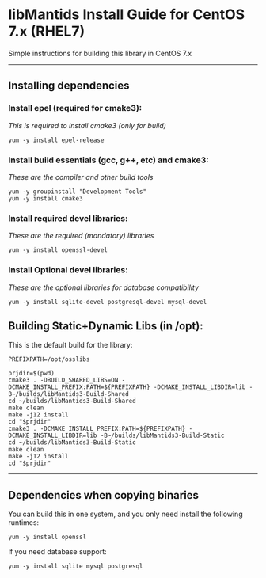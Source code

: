 # libMantids Install Guide for CentOS 7.x (RHEL7)

Simple instructions for building this library in CentOS 7.x

***

## Installing dependencies

### Install epel (required for cmake3):
*This is required to install cmake3 (only for build)*
```
yum -y install epel-release
```



### Install build essentials (gcc, g++, etc) and cmake3:

*These are the compiler and other build tools*

```
yum -y groupinstall "Development Tools"
yum -y install cmake3
```

### Install required devel libraries:

*These are the required (mandatory) libraries*

```
yum -y install openssl-devel
```

### Install Optional devel libraries:

*These are the optional libraries for database compatibility*

```
yum -y install sqlite-devel postgresql-devel mysql-devel
```

## Building Static+Dynamic Libs (in /opt):

This is the default build for the library:

```
PREFIXPATH=/opt/osslibs

prjdir=$(pwd)
cmake3 . -DBUILD_SHARED_LIBS=ON -DCMAKE_INSTALL_PREFIX:PATH=${PREFIXPATH} -DCMAKE_INSTALL_LIBDIR=lib -B~/builds/libMantids3-Build-Shared
cd ~/builds/libMantids3-Build-Shared
make clean
make -j12 install
cd "$prjdir"
cmake3 . -DCMAKE_INSTALL_PREFIX:PATH=${PREFIXPATH} -DCMAKE_INSTALL_LIBDIR=lib -B~/builds/libMantids3-Build-Static
cd ~/builds/libMantids3-Build-Static
make clean
make -j12 install
cd "$prjdir"
```


***
## Dependencies when copying binaries

You can build this in one system, and you only need install the following runtimes:

```
yum -y install openssl 
```

If you need database support:

```
yum -y install sqlite mysql postgresql
```




